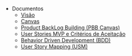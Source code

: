 - Documentos
  - [Visão](visao/visao(U4).md)
  - [Canvas](canvas/canvas(U3).md)
  - [Product BackLog Building (PBB Canvas)](canvas/PBBcanvas(U3).md)
  - [User Stories MVP e Critérios de Aceitação](userStories/userStories(U4).md)
  - [Behavior Driven Development (BDD)](userStories/BDD(U3).md)
  - [User Story Mapping (USM)](userStories/userStoryMapping(U4).md)
